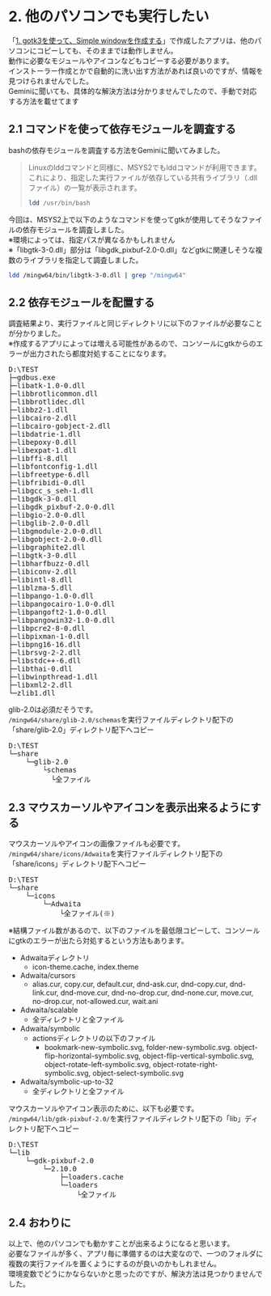 # 2. 他のパソコンでも実行したい
「[1. gotk3を使って、Simple windowを作成する](../01/README.md)」で作成したアプリは、他のパソコンにコピーしても、そのままでは動作しません。  
動作に必要なモジュールやアイコンなどもコピーする必要があります。  
インストーラー作成とかで自動的に洗い出す方法があれば良いのですが、情報を見つけられませんでした。  
Geminiに聞いても、具体的な解決方法は分かりませんでしたので、手動で対応する方法を載せてます

## 2.1 コマンドを使って依存モジュールを調査する
bashの依存モジュールを調査する方法をGeminiに聞いてみました。
> Linuxのlddコマンドと同様に、MSYS2でもlddコマンドが利用できます。
> これにより、指定した実行ファイルが依存している共有ライブラリ（.dllファイル）の一覧が表示されます。
> ```bash
> ldd /usr/bin/bash
> ```
今回は、MSYS2上で以下のようなコマンドを使ってgtkが使用してそうなファイルの依存モジュールを調査しました。  
※環境によっては、指定パスが異なるかもしれません  
※「libgtk-3-0.dll」部分は「libgdk_pixbuf-2.0-0.dll」などgtkに関連しそうな複数のライブラリを指定して調査しました。
```bash
ldd /mingw64/bin/libgtk-3-0.dll | grep "/mingw64"
```

## 2.2 依存モジュールを配置する
調査結果より、実行ファイルと同じディレクトリに以下のファイルが必要なことが分かりました。  
※作成するアプリによっては増える可能性があるので、コンソールにgtkからのエラーが出力されたら都度対処することになります。
<pre>
D:\TEST
├─gdbus.exe
├─libatk-1.0-0.dll
├─libbrotlicommon.dll
├─libbrotlidec.dll
├─libbz2-1.dll
├─libcairo-2.dll
├─libcairo-gobject-2.dll
├─libdatrie-1.dll
├─libepoxy-0.dll
├─libexpat-1.dll
├─libffi-8.dll
├─libfontconfig-1.dll
├─libfreetype-6.dll
├─libfribidi-0.dll
├─libgcc_s_seh-1.dll
├─libgdk-3-0.dll
├─libgdk_pixbuf-2.0-0.dll
├─libgio-2.0-0.dll
├─libglib-2.0-0.dll
├─libgmodule-2.0-0.dll
├─libgobject-2.0-0.dll
├─libgraphite2.dll
├─libgtk-3-0.dll
├─libharfbuzz-0.dll
├─libiconv-2.dll
├─libintl-8.dll
├─liblzma-5.dll
├─libpango-1.0-0.dll
├─libpangocairo-1.0-0.dll
├─libpangoft2-1.0-0.dll
├─libpangowin32-1.0-0.dll
├─libpcre2-8-0.dll
├─libpixman-1-0.dll
├─libpng16-16.dll
├─librsvg-2-2.dll
├─libstdc++-6.dll
├─libthai-0.dll
├─libwinpthread-1.dll
├─libxml2-2.dll
└─zlib1.dll
</pre>
glib-2.0は必須だそうです。  
`/mingw64/share/glib-2.0/schemas`を実行ファイルディレクトリ配下の「share/glib-2.0」ディレクトリ配下へコピー
<pre>
D:\TEST
└─share
    └─glib-2.0
        └schemas
          └全ファイル
</pre>

## 2.3 マウスカーソルやアイコンを表示出来るようにする
マウスカーソルやアイコンの画像ファイルも必要です。  
`/mingw64/share/icons/Adwaita`を実行ファイルディレクトリ配下の「share/icons」ディレクトリ配下へコピー
<pre>
D:\TEST
└─share
    └─icons
        └─Adwaita
            └全ファイル(※)
</pre>
※結構ファイル数があるので、以下のファイルを最低限コピーして、コンソールにgtkのエラーが出たら対処するという方法もあります。
- Adwaitaディレクトリ
  - icon-theme.cache, index.theme
- Adwaita/cursors
  - alias.cur, copy.cur, default.cur, dnd-ask.cur, dnd-copy.cur, dnd-link.cur, dnd-move.cur, dnd-no-drop.cur, dnd-none.cur, move.cur, no-drop.cur, not-allowed.cur, wait.ani
- Adwaita/scalable
  - 全ディレクトリと全ファイル
- Adwaita/symbolic
  - actionsディレクトリの以下のファイル
    - bookmark-new-symbolic.svg, folder-new-symbolic.svg. object-flip-horizontal-symbolic.svg, object-flip-vertical-symbolic.svg, object-rotate-left-symbolic.svg, object-rotate-right-symbolic.svg, object-select-symbolic.svg
- Adwaita/symbolic-up-to-32
  - 全ディレクトリと全ファイル
  
マウスカーソルやアイコン表示のために、以下も必要です。  
`/mingw64/lib/gdk-pixbuf-2.0/`を実行ファイルディレクトリ配下の「lib」ディレクトリ配下へコピー
<pre>
D:\TEST
└─lib
    └─gdk-pixbuf-2.0
        └─2.10.0
            ├─loaders.cache
            └─loaders
                └全ファイル
</pre>

## 2.4 おわりに
以上で、他のパソコンでも動かすことが出来るようになると思います。  
必要なファイルが多く、アプリ毎に準備するのは大変なので、一つのフォルダに複数の実行ファイルを置くようにするのが良いのかもしれません。  
環境変数でどうにかならないかと思ったのですが、解決方法は見つかりませんでした。  
